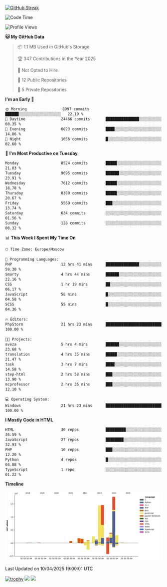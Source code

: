 [![GitHub Streak](https://github-readme-streak-stats.herokuapp.com/?user=yogik10)](https://git.io/streak-stats)
<!--START_SECTION:waka-->
![Code Time](http://img.shields.io/badge/Code%20Time-1%2C255%20hrs%2045%20mins-blue)

![Profile Views](http://img.shields.io/badge/Profile%20Views-0-blue)

**🐱 My GitHub Data** 

> 📦 1.1 MB Used in GitHub's Storage 
 > 
> 🏆 347 Contributions in the Year 2025
 > 
> 🚫 Not Opted to Hire
 > 
> 📜 12 Public Repositories 
 > 
> 🔑 5 Private Repositories 
 > 
**I'm an Early 🐤** 

```text
🌞 Morning                8997 commits        ██████░░░░░░░░░░░░░░░░░░░   22.19 % 
🌆 Daytime                24466 commits       ███████████████░░░░░░░░░░   60.35 % 
🌃 Evening                6023 commits        ████░░░░░░░░░░░░░░░░░░░░░   14.86 % 
🌙 Night                  1056 commits        █░░░░░░░░░░░░░░░░░░░░░░░░   02.60 % 
```
📅 **I'm Most Productive on Tuesday** 

```text
Monday                   8524 commits        █████░░░░░░░░░░░░░░░░░░░░   21.03 % 
Tuesday                  9695 commits        ██████░░░░░░░░░░░░░░░░░░░   23.91 % 
Wednesday                7612 commits        █████░░░░░░░░░░░░░░░░░░░░   18.78 % 
Thursday                 8380 commits        █████░░░░░░░░░░░░░░░░░░░░   20.67 % 
Friday                   5569 commits        ███░░░░░░░░░░░░░░░░░░░░░░   13.74 % 
Saturday                 634 commits         ░░░░░░░░░░░░░░░░░░░░░░░░░   01.56 % 
Sunday                   128 commits         ░░░░░░░░░░░░░░░░░░░░░░░░░   00.32 % 
```


📊 **This Week I Spent My Time On** 

```text
🕑︎ Time Zone: Europe/Moscow

💬 Programming Languages: 
PHP                      12 hrs 41 mins      ███████████████░░░░░░░░░░   59.30 % 
Smarty                   4 hrs 44 mins       ██████░░░░░░░░░░░░░░░░░░░   22.16 % 
CSS                      1 hr 19 mins        ██░░░░░░░░░░░░░░░░░░░░░░░   06.17 % 
JavaScript               58 mins             █░░░░░░░░░░░░░░░░░░░░░░░░   04.58 % 
SCSS                     55 mins             █░░░░░░░░░░░░░░░░░░░░░░░░   04.36 % 

🔥 Editors: 
PhpStorm                 21 hrs 23 mins      █████████████████████████   100.00 % 

🐱‍💻 Projects: 
aveza                    5 hrs 4 mins        ██████░░░░░░░░░░░░░░░░░░░   23.68 % 
translation              4 hrs 35 mins       █████░░░░░░░░░░░░░░░░░░░░   21.47 % 
task                     3 hrs 7 mins        ████░░░░░░░░░░░░░░░░░░░░░   14.58 % 
step-html                2 hrs 58 mins       ███░░░░░░░░░░░░░░░░░░░░░░   13.90 % 
mcprofessor              2 hrs 35 mins       ███░░░░░░░░░░░░░░░░░░░░░░   12.10 % 

💻 Operating System: 
Windows                  21 hrs 23 mins      █████████████████████████   100.00 % 
```

**I Mostly Code in HTML** 

```text
HTML                     30 repos            █████████░░░░░░░░░░░░░░░░   36.59 % 
JavaScript               27 repos            ████████░░░░░░░░░░░░░░░░░   32.93 % 
PHP                      10 repos            ███░░░░░░░░░░░░░░░░░░░░░░   12.20 % 
Python                   4 repos             █░░░░░░░░░░░░░░░░░░░░░░░░   04.88 % 
TypeScript               1 repo              ░░░░░░░░░░░░░░░░░░░░░░░░░   01.22 % 
```



**Timeline**

![Lines of Code chart](https://raw.githubusercontent.com/Yogik10/Yogik10/main/assets/bar_graph.png)


 Last Updated on 10/04/2025 19:00:01 UTC
<!--END_SECTION:waka-->
[![trophy](https://github-profile-trophy.vercel.app/?username=yogik10)](https://github.com/ryo-ma/github-profile-trophy)
![](https://github-profile-summary-cards.vercel.app/api/cards/profile-details?username=yogik10&theme=solarized_dark)
![](https://github-profile-summary-cards.vercel.app/api/cards/most-commit-language?username=yogik10&theme=solarized_dark)


